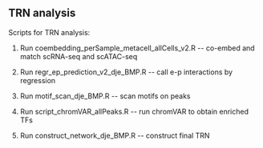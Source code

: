 ## TRN analysis
Scripts for TRN analysis:

1. Run coembedding_perSample_metacell_allCells_v2.R --  co-embed and match scRNA-seq and scATAC-seq

2. Run regr_ep_prediction_v2_dje_BMP.R --  call e-p interactions by regression

3. Run motif_scan_dje_BMP.R -- scan motifs on peaks

4. Run script_chromVAR_allPeaks.R -- run chromVAR to obtain enriched TFs

4. Run construct_network_dje_BMP.R -- construct final TRN


